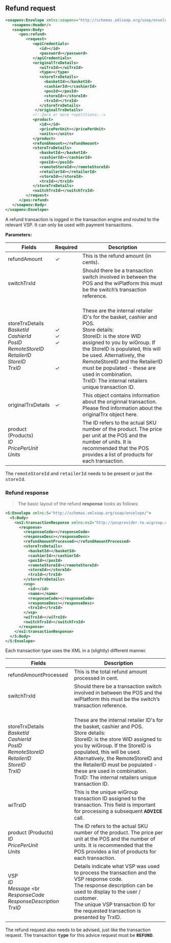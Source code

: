 ## Refund request



```xml
<soapenv:Envelope xmlns:soapenv="http://schemas.xmlsoap.org/soap/envelope/" xmlns:pos="http://posprovider.te.wigroup.com/">
   <soapenv:Header/>
   <soapenv:Body>
      <pos:refund>
         <request>
            <apiCredentials>
               <id></id>
               <password></password>
            </apiCredentials>
            <originalTrxDetails>
               <wiTrxId></wiTrxId>
               <type></type>
               <storeTrxDetails>
                 <basketId></basketId>
                 <cashierId></cashierId>
                 <posId></posId>
                 <storeId></storeId>
                 <trxId></trxId>
               </storeTrxDetails>
             </originalTrxDetails>
            <!--Zero or more repetitions:-->
            <product>
               <id></id>
               <pricePerUnit></pricePerUnit>
               <units></units>
            </product>
            <refundAmount></refundAmount>
            <storeTrxDetails>
               <basketId></basketId>
               <cashierId></cashierId>
               <posId></posId>
               <remoteStoreId></remoteStoreId>
               <retailerId></retailerId>
               <storeId></storeId>
               <trxId></trxId>
            </storeTrxDetails>
            <switchTrxId></switchTrxId>
         </request>
      </pos:refund>
   </soapenv:Body>
</soapenv:Envelope>
```

A refund transaction is logged in the transaction engine and routed to the relevant VSP. It can only be used with payment transactions.

<b>Parameters:</b>

Fields | Required | Description
------ | -------- | -----------
refundAmount | &#x2713; | This is the refund amount (in cents).
switchTrxId |  | Should there be a transaction switch involved in between the POS and the wiPlatform this must be the switch’s transaction reference.
storeTrxDetails <br> <em>BasketId</em> <br> <em>CashierId</em> <br> <em>PosID</em> <br> <em>RemoteStoreID</em> <br> <em>RetailerID</em> <br> <em>StoreID</em> <br> <em>TrxID</em> | <br> &#x2713; <br> &#x2713; <br> &#x2713; <br>  <br>  <br>  <br> &#x2713; |  <br> These are the internal retailer ID's for the basket, cashier and POS. <br> Store details: <br> StoreID: is the store WID assigned to you by wiGroup. If the StoreID is populated, this will be used. Alternatively, the RemoteStoreID and the RetailerID must be populated - these are used in combination. <br> TrxID:  The internal retailers unique transaction ID.
originalTrxDetails | &#x2713; | This object contains information about the originnal transaction. Please find information about the originalTrx object here.
product (Products) <br> <em>ID</em> <br> <em>PricePerUnit</em> <br> <em>Units</em> |  | The ID refers to the actual SKU number of the product. The price per unit at the POS and the number of units. It is recommended that the POS provides a list of products for each transaction.

<aside class="success">The <font face="Courier New">remoteStoreId</font> and <font face="Courier New">retailerId</font> needs to be present or just the <font face="Courier New">storeId</font>.</aside>

### Refund response

> The basic layout of the refund <b>response</b> looks as follows:

```xml
<S:Envelope xmlns:S="http://schemas.xmlsoap.org/soap/envelope/">
  <S:Body>
    <ns2:transactionResponse xmlns:ns2="http://posprovider.te.wigroup.com/">
      <response>
        <responseCode></responseCode>
        <responseDesc></responseDesc>
        <refundAmountProcessed></refundAmountProcessed>
        <storeTrxDetails>
          <basketId></basketId>
          <cashierId></cashierId>
          <posId></posId>
          <remoteStoreId></remoteStoreId>
          <storeId></storeId>
          <trxId></trxId>
        </storeTrxDetails>
        <vsp>
          <id></id>
          <name></name>
          <responseCode></responseCode>
          <responseDesc></responseDesc>
          <trxId></trxId>
        </vsp>
        <wiTrxId></wiTrxId>
        <switchTrxId></switchTrxId>
      </response>
    </ns2:transactionResponse>
  </S:Body>
</S:Envelope>
```

Each transaction type uses the XML in a (slightly) different manner.

Fields | Description
------ | -----------
refundAmountProcessed | This is the total refund amount processed in cent.
switchTrxId | Should there be a transaction switch involved in between the POS and the wiPlatform this must be the switch’s transaction reference.
storeTrxDetails <br> <em>BasketId</em> <br> <em>CashierId</em> <br> <em>PosID</em> <br> <em>RemoteStoreID</em> <br> <em>RetailerID</em> <br> <em>StoreID</em> <br> <em>TrxID</em> | <br> These are the internal retailer ID's for the basket, cashier and POS. <br> Store details: <br> StoreID: is the store WID assigned to you by wiGroup. If the StoreID is populated, this will be used. Alternatively, the RemoteStoreID and the RetailerID must be populated - these are used in combination. <br> TrxID:  The internal retailers unique transaction ID.
wiTrxID | This is the unique wiGroup transaction ID assigned to the transaction. This field is important for processing a subsequent <b><font face="Courier New">ADVICE</font></b> call.
product (Products) <br> <em>ID</em> <br> <em>PricePerUnit</em> <br> <em>Units</em> |  The ID refers to the actual SKU number of the product. The price per unit at the POS and the number of units. It is recommended that the POS provides a list of products for each transaction.
VSP <br><em>ID </em> <br> <em>Message </em> <br <em>ResponseCode </em> <br> <em>ResponseDescription </em> <br> <em>TrxID </em> | Details indicate what VSP was used to process the transaction and the VSP response code. <br> The response description can be used to display to the user / customer. <br> The unique VSP transaction ID for the requested transaction is presented by TrxID.

<aside class="warning">
The refund request also needs to be advised, just like the transaction request. The transaction <b><font face="Courier New">type</font></b> for this advice request must be <b><font face="Courier New">REFUND</font></b>.
</aside>
